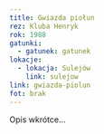 ```yaml
---
title: Gwiazda piołun
rez: Kluba Henryk
rok: 1988
gatunki: 
  - gatunek: gatunek
lokacje:
  - lokacja: Sulejów
    link: sulejow
link: gwiazda-piolun
fot: brak
---
```

Opis wkrótce…